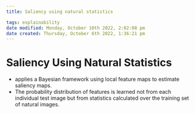 ```yaml
---
title: Saliency using natural statistics

tags: explainability
date modified: Monday, October 10th 2022, 2:02:08 pm
date created: Thursday, October 6th 2022, 1:36:21 pm
---
```


# Saliency Using Natural Statistics
- applies a Bayesian framework using local feature maps to estimate saliency maps.
- The probability distribution of features is learned not from each individual test image but from statistics calculated over the training set of natural images.

